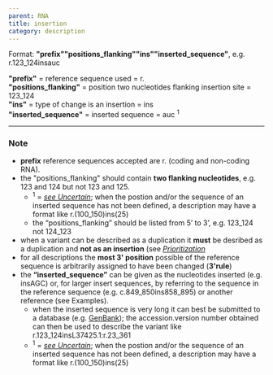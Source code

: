 ```yaml
---
parent: RNA
title: insertion
category: description
---
```


Format: **"prefix""positions_flanking""ins""inserted_sequence"**,  e.g. r.123\_124insauc

**"prefix"**  =  reference sequence used  =  r.<br>
**"positions_flanking"**  =  position two nucleotides flanking insertion site  =  123\_124<br>
**"ins"**  =  type of change is an insertion  =  ins<br> 
**"inserted_sequence"**  =  inserted sequence  =  auc <sup>1</sup>

---

### Note

*	**prefix** reference sequences accepted are r. (coding and non-coding RNA).
*	the "positions_flanking" should contain **two flanking nucleotides**, e.g. 123 and 124 but not 123 and 125.
	*	<sup>1</sup> = [_see Uncertain_](/recommendations/uncertain/); when the postion and/or the sequence of an inserted sequence has not been defined, a description may have a format like r.(100_150)ins(25)
	*	the “positions_flanking” should be listed from 5’ to 3’, e.g. 123_124 not 124_123
*	when a variant can be described as a duplication it **must** be desribed as a duplication and **not as an insertion** (see [_Prioritization_](/recommendations/general/)
*	for all descriptions the **most 3' position** possible of the reference sequence is arbitrarily assigned to have been changed (**3'rule**)
*	the **“inserted_sequence”** can be given as the nucleotides inserted (e.g. insAGC) or, for larger insert sequences, by referring to the sequence in the reference sequence (e.g. c.849_850ins858_895) or another reference (see Examples).
	*	when the inserted sequence is very long it can best be submitted to a database (e.g. [GenBank](http://www.ncbi.nlm.nih.gov/genbank/submit/)); the accession.version number obtained can then be used to describe the variant like r.123\_124insL37425.1:r.23\_361
	*	<sup>1</sup> = [_see Uncertain_](/recommendations/uncertain/); when the postion and/or the sequence of an inserted sequence has not been defined, a description may have a format like r.(100_150)ins(25) 
